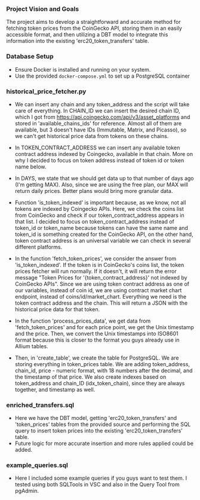 ### Project Vision and Goals
The project aims to develop a straightforward and accurate method for fetching token prices from the CoinGecko API, storing them in an easily accessible format, and then utilizing a DBT model to integrate this information into the existing 'erc20_token_transfers' table.

### Database Setup
- Ensure Docker is installed and running on your system.
- Use the provided `docker-compose.yml` to set up a PostgreSQL container

### historical_price_fetcher.py
- We can insert any chain and any token_address and the script will take care of everything. In CHAIN_ID we can 
insert the desired chain ID, which I got from https://api.coingecko.com/api/v3/asset_platforms and 
stored in 'available_chains_ids' for reference. Almost all of them are available, but 3 doesn't have IDs 
(Immutable, Matrix, and Picasso), so we can't get historical price data from tokens on these chains.

- In TOKEN_CONTRACT_ADDRESS we can insert any available token contract address indexed by Coingecko, available in 
that chain. More on why I decided to focus on token address instead of token id or token name below.

- In DAYS, we state that we should get data up to that number of days ago (I'm getting MAX). Also, since
we are using the free plan, our MAX will return daily prices. Better plans would bring more granular data.

- Function 'is_token_indexed' is important because, as we know, not all tokens are indexed by Coingecko APIs. Here, we check the coins list from CoinGecko and check if our token_contract_address appears in that list. I decided to focus on token_contract_address instead of token_id or token_name because tokens can have the same name
and token_id is something created for the CoinGecko API, on the other hand, token contract address is an
universal variable we can check in several different platforms.

- In the function 'fetch_token_prices', we consider the answer from 'is_token_indexed'. If the token is in CoinGecko's coins list, the token prices fetcher will run normally. If it doesn't, it will return the error
message "Token Prices for '{token_contract_address}' not indexed by CoinGecko APIs". Since we are using
token contract address as one of our variables, instead of coin id, we are using contract market chart endpoint, 
instead of coins/id/market_chart. Everything we need is the token contract address and the chain. This will return
a JSON with the historical price data for that token. 

- In the function 'process_prices_data', we get data from 'fetch_token_prices' and for each price point, we get the 
Unix timestamp and the price. Then, we convert the Unix timestamps into ISO8601 format because this is closer to 
the format you guys already use in Allium tables.

- Then, in 'create_table', we create the table for PostgreSQL. We are storing everything in token_prices table. 
We are adding token_address, chain_id, price - numeric format, with 18 numbers after the decimal, and the timestamp of
that price. We also create indexes based on token_address and chain_ID (idx_token_chain), since they are always 
together, and timestamp as well. 

### enriched_transfers.sql
- Here we have the DBT model, getting 'erc20_token_transfers' and 'token_prices' tables from the provided
source and performing the SQL query to insert token prices into the existing 'erc20_token_transfers' table. 
- Future logic for more accurate insertion and more rules applied could be added.

### example_queries.sql
- Here I included some example queries if you guys want to test them. I tested using both SQLTools in VSC
and also in the Query Tool from pgAdmin. 






